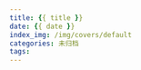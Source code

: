 ```yaml
---
title: {{ title }}
date: {{ date }}
index_img: /img/covers/default
categories: 未归档
tags:
---
```


<!--more-->